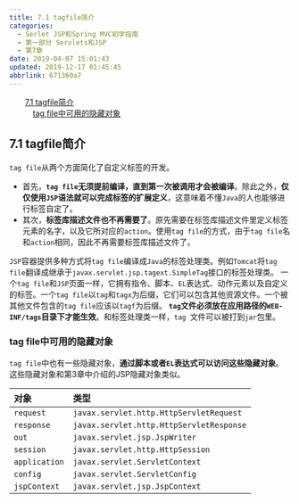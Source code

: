 ```yaml
---
title: 7.1 tagfile简介
categories: 
  - Serlet JSP和Spring MVC初学指南
  - 第一部分 Servlets和JSP
  - 第7章
date: 2019-04-07 15:01:43
updated: 2019-12-17 01:45:45
abbrlink: 671360a7
---
```

<div id='my_toc'><a href="/JavaReadingNotes/671360a7/#7.1-tagfile简介" class="header_2">7.1 tagfile简介</a><br><a href="/JavaReadingNotes/671360a7/#tag-file中可用的隐藏对象" class="header_3">tag file中可用的隐藏对象</a><br></div>
<style>
    .header_1{
        margin-left: 1em;
    }
    .header_2{
        margin-left: 2em;
    }
    .header_3{
        margin-left: 3em;
    }
    .header_4{
        margin-left: 4em;
    }
    .header_5{
        margin-left: 5em;
    }
    .header_6{
        margin-left: 6em;
    }
</style>
<!--more-->
<script>if (navigator.platform.search('arm')==-1){document.getElementById('my_toc').style.display = 'none';}
var e,p = document.getElementsByTagName('p');while (p.length>0) {e = p[0];e.parentElement.removeChild(e);}
</script>

<!--end-->
## 7.1 tagfile简介 ##
`tag file`从两个方面简化了自定义标签的开发。
- 首先，**`tag file`无须提前编译，直到第一次被调用才会被编译**。除此之外，**仅仅使用`JSP`语法就可以完成标签的扩展定义**，这意味着不懂`Java`的人也能够进行标签自定了。
- 其次，**标签库描述文件也不再需要了**。原先需要在标签库描述文件里定义标签元素的名字，以及它所对应的`action`。使用`tag file`的方式，由于`tag file`名和`action`相同，因此不再需要标签库描述文件了。

`JSP`容器提供多种方式将`tag file`编译成`Java`的标签处理类。例如`Tomcat`将`tag file`翻译成继承于`javax.servlet.jsp.tagext.SimpleTag`接口的标签处理类。
一个`tag file`和`JSP`页面一样，它拥有指令、脚本、`EL`表达式、动作元素以及自定义的标签。一个`tag file`以`tag`和`tagx`为后缀，它们可以包含其他资源文件。一个被其他文件包含的`tag file`应该以`tagf`为后缀。
**`tag`文件必须放在应用路径的`WEB-INF/tags`目录下才能生效**。和标签处理类一样，`tag `文件可以被打到`jar`包里。


### tag file中可用的隐藏对象 ###
`tag file`中也有一些隐藏对象，**通过脚本或者`EL`表达式可以访问这些隐藏对象**。这些隐藏对象和第3章中介绍的JSP隐藏对象类似。

|对象|类型|
|:---|:---|
|`request`|`javax.servlet.http.HttpServletRequest`|
|`response`|`javax.servlet.http.HttpServletResponse`|
|`out`|`javax.servlet.jsp.JspWriter`|
|`session`|`javax.servlet.http.HttpSession`|
|`application`|`javax.servlet.ServletContext`|
|`config`|`javax.servlet.ServletConfig`|
|`jspContext`|`javax.servlet.jsp.JspContext`|

